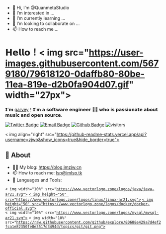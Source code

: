 - 👋 Hi, I’m @QuanmetaStudio
- 👀 I’m interested in ...
- 🌱 I’m currently learning ...
- 💞️ I’m looking to collaborate on ...
- 📫 How to reach me ...

<!---
QuanmetaStudio/QuanmetaStudio is a ✨ special ✨ repository because its `README.md` (this file) appears on your GitHub profile.
You can click the Preview link to take a look at your changes.
--->

# 𝗛𝗲𝗹𝗹𝗼！< img src="https://user-images.githubusercontent.com/5679180/79618120-0daffb80-80be-11ea-819e-d2b0fa904d07.gif" width="27px"> 

𝗜'𝗺 [garvey](https://github.com/zjwo)！𝗜'𝗺 𝗮 𝘀𝗼𝗳𝘁𝘄𝗮𝗿𝗲 𝗲𝗻𝗴𝗶𝗻𝗲𝗲𝗿 👨‍💻 𝘄𝗵𝗼 𝗶𝘀 𝗽𝗮𝘀𝘀𝗶𝗼𝗻𝗮𝘁𝗲 𝗮𝗯𝗼𝘂𝘁 𝗺𝘂𝘀𝗶𝗰 𝗮𝗻𝗱 𝗼𝗽𝗲𝗻 𝘀𝗼𝘂𝗿𝗰𝗲.

[![Twitter Badge](https://img.shields.io/badge/-Twitter-1da1f2?style=flat-square&labelColor=1da1f2&logo=twitter&logoColor=white&link=https://twitter.com/Yaronzz)](https://twitter.com/imzjwo)
[![Email Badge](https://img.shields.io/badge/-Email-c14438?style=flat-square&logo=Gmail&logoColor=white&link=mailto:yaronhuang@foxmail.com)](mailto:admin@imzjw.cn)
[![Github Badge](https://img.shields.io/badge/-Github-232323?style=flat-square&logo=Github&logoColor=white&link=https://github.com/zjwo)](https://github.com/zjwo)
![visitors](https://visitor-badge.laobi.icu/badge?page_id=zjwo)

< img align="right" src="https://github-readme-stats.vercel.app/api?username=zjwo&show_icons=true&hide_border=true">

## 🧐 About

- 👨‍💻 My blog: https://blog.imzjw.cn
- 📫 How to reach me: lsp@imlsp.tk
- 🌱 Languages and Tools: 

<code>< img width="10%" src="https://www.vectorlogo.zone/logos/java/java-ar21.svg"></code>
<code><a href=" " target="_blank">< img height="50" src="https://www.vectorlogo.zone/logos/linux/linux-ar21.svg"></a ></code>
<code><a href="https://www.docker.com/" target="_blank">< img height="50" src="https://www.vectorlogo.zone/logos/docker/docker-official.svg"></a ></code>
<br />
<code>< img width="10%" src="https://www.vectorlogo.zone/logos/mysql/mysql-ar21.svg"></code>
<code>< img width="10%" src="https://raw.githubusercontent.com/github/explore/80688e429a7d4ef2fca1e82350fe8e3517d3494d/topics/git/git.png"></code>
<br />
